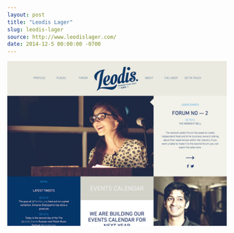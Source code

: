 ```yaml
---
layout: post 
title: "Leodis Lager"
slug: leodis-lager
source: http://www.leodislager.com/
date: 2014-12-5 00:00:00 -0700
---
```


<img src="/screenshots/leodis-lager.jpg">
